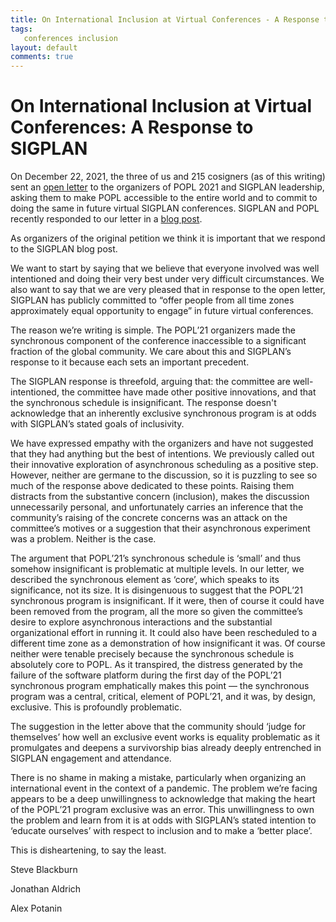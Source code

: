 ```yaml
---
title: On International Inclusion at Virtual Conferences - A Response to SIGPLAN
tags:
   conferences inclusion
layout: default
comments: true
---
```



On International Inclusion at Virtual Conferences: A Response to SIGPLAN
========================================================================

On December 22, 2021, the three of us and 215 cosigners (as of this writing) sent an
[open letter](https://docs.google.com/document/d/16pfd5ljGu5urynHmYaW53DM2-rzryRJ0bisgc16IwKo/edit)
to the organizers of POPL 2021 and SIGPLAN leadership, asking them to make POPL
accessible to the entire world and to commit to doing the same in future virtual
SIGPLAN conferences.  SIGPLAN and POPL recently responded to our letter in a
[blog post](https://blog.sigplan.org/popl21-open-letter-repsonse/).

As organizers of the original petition we think it is important that we respond
to the SIGPLAN blog post.

We want to start by saying that we believe that everyone involved was well 
intentioned and doing their very best under very difficult circumstances.
We also want to say that we are very pleased that in response to the open
letter, SIGPLAN has publicly committed to “offer people from all time zones
approximately equal opportunity to engage” in future virtual conferences.

The reason we’re writing is simple.  The POPL’21 organizers made the
synchronous component of the conference inaccessible to a significant
fraction of the global community.   We care about this and SIGPLAN’s
response to it because each sets an important precedent.

The SIGPLAN response is threefold, arguing that: the committee
are well-intentioned, the committee have made other positive innovations,
and that the synchronous schedule is insignificant.   The response doesn't acknowledge
that an inherently exclusive synchronous program is at odds with SIGPLAN’s
stated goals of inclusivity.

We have expressed empathy with the organizers and have not suggested that they
had anything but the best of intentions.   We previously called out their
innovative exploration of asynchronous scheduling as a positive step.
However, neither are germane to the discussion, so it is puzzling to see so much
of the response above dedicated to these points.   Raising them distracts from
the substantive concern (inclusion), makes the discussion unnecessarily
personal, and unfortunately carries an inference that the community’s raising
of the concrete concerns was an attack on the committee’s motives or a
suggestion that their asynchronous experiment was a problem.   Neither is the
case.

The argument that POPL’21’s synchronous schedule is ‘small’ and thus somehow
insignificant is problematic at multiple levels.   In our letter, we described
the synchronous element as ‘core’, which speaks to its significance, not its
size.   It is disingenuous to suggest that the POPL’21 synchronous program is
insignificant.   If it were, then of course it could have been removed from the
program, all the more so given the committee’s desire to explore asynchronous
interactions and the substantial organizational effort in running it.   It could
also have been rescheduled to a different time zone as a demonstration of how
insignificant it was.   Of course neither were tenable precisely because the
synchronous schedule is absolutely core to POPL.   As it transpired, the
distress generated by the failure of the software platform during the first day
of the POPL’21 synchronous program emphatically makes this point — the
synchronous program was a central, critical, element of POPL’21, and it was, by
design, exclusive.   This is profoundly problematic.

The suggestion in the letter above that the community should ‘judge for
themselves’ how well an exclusive event works is equality problematic as it
promulgates and deepens a survivorship bias already deeply entrenched in SIGPLAN
engagement and attendance.

There is no shame in making a mistake, particularly when organizing an
international event in the context of a pandemic.  The problem we’re facing
appears to be a deep unwillingness to acknowledge that making the heart of the
POPL’21 program exclusive was an error.   This unwillingness to own the problem
and learn from it is at odds with SIGPLAN’s stated intention to ‘educate
ourselves’ with respect to inclusion and to make a ‘better place’.   

This is disheartening, to say the least.

Steve Blackburn

Jonathan Aldrich

Alex Potanin

